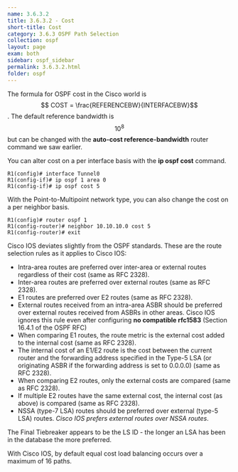 ```yaml
---
name: 3.6.3.2
title: 3.6.3.2 - Cost
short-title: Cost
category: 3.6.3 OSPF Path Selection
collection: ospf
layout: page
exam: both
sidebar: ospf_sidebar
permalink: 3.6.3.2.html
folder: ospf
---
```

The formula for OSPF cost in the Cisco world is $$ COST = \frac{REFERENCEBW}{INTERFACEBW}$$. The default reference bandwidth is $$10^8$$ but can be changed with the **auto-cost reference-bandwidth** router command we saw earlier.

You can alter cost on a per interface basis with the **ip ospf cost** command.
```
R1(config)# interface Tunnel0
R1(config-if)# ip ospf 1 area 0
R1(config-if)# ip ospf cost 5
```

With the Point-to-Multipoint network type, you can also change the cost on a per neighbor basis.
```
R1(config)# router ospf 1
R1(config-router)# neighbor 10.10.10.0 cost 5
R1(config-router)# exit
```

Cisco IOS deviates slightly from the OSPF standards. These are the route selection rules as it applies to Cisco IOS:
- Intra-area routes are preferred over inter-area or external routes regardless of their cost (same as RFC 2328).
- Inter-area routes are preferred over external routes (same as RFC 2328).
- E1 routes are preferred over E2 routes (same as RFC 2328).
- External routes received from an intra-area ASBR should be preferred over external routes received from ASBRs in other areas. Cisco IOS ignores this rule even after configuring **no compatible rfc1583** (Section 16.4.1 of the OSPF RFC)
- When comparing E1 routes, the route metric is the external cost added to the internal cost (same as RFC 2328).
- The internal cost of an E1/E2 route is the cost between the current router and the forwarding address specified in the Type-5 LSA (or originating ASBR if the forwarding address is set to 0.0.0.0) (same as RFC 2328).
- When comparing E2 routes, only the external costs are compared (same as RFC 2328).
- If multiple E2 routes have the same external cost, the internal cost (as above) is compared (same as RFC 2328).
- NSSA (type-7 LSA) routes should be preferred over external (type-5 LSA) routes. *Cisco IOS prefers external routes over NSSA routes*.

The Final Tiebreaker appears to be the LS ID - the longer an LSA has been in the database the more preferred.

With Cisco IOS, by default equal cost load balancing occurs over a maximum of 16 paths.
